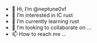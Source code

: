- 👋 Hi, I’m @neptune0xf
- 👀 I’m interested in IC rust 
- 🌱 I’m currently learning rust 
- 💞️ I’m looking to collaborate on ...
- 📫 How to reach me ...

<!---
neptune0xf/neptune0xf is a ✨ special ✨ repository because its `README.md` (this file) appears on your GitHub profile.
You can click the Preview link to take a look at your changes.
--->
